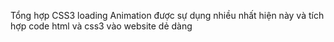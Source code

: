Tổng hợp CSS3 loading Animation được sự dụng nhiều nhất hiện này và tích hợp code html và css3 vào website dẻ dàng
